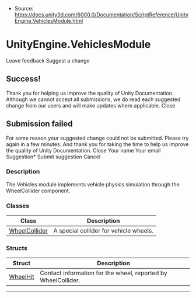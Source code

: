 * Source: https://docs.unity3d.com/6000.0/Documentation/ScriptReference/UnityEngine.VehiclesModule.html

# UnityEngine.VehiclesModule
Leave feedback
Suggest a change
## Success!
Thank you for helping us improve the quality of Unity Documentation. Although we cannot accept all submissions, we do read each suggested change from our users and will make updates where applicable.
Close
## Submission failed
For some reason your suggested change could not be submitted. Please <a>try again</a> in a few minutes. And thank you for taking the time to help us improve the quality of Unity Documentation.
Close
Your name Your email Suggestion* Submit suggestion
Cancel
### Description
The Vehicles module implements vehicle physics simulation through the WheelCollider component.
### Classes
Class | Description  
---|---  
[WheelCollider](https://docs.unity3d.com/6000.0/Documentation/ScriptReference/WheelCollider.html) | A special collider for vehicle wheels.  
### Structs
Struct | Description  
---|---  
[WheelHit](https://docs.unity3d.com/6000.0/Documentation/ScriptReference/WheelHit.html) | Contact information for the wheel, reported by WheelCollider.  
* * *
